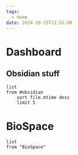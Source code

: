 ```yaml
---
tags:
  - Home
date: 2024-10-15T11:52:00
---
```

# Dashboard

## Obsidian stuff
```dataview
list
from #obsidian 
	sort file.mtime desc
	limit 5
```
# BioSpace
```dataview
list
from "BioSpace"
```